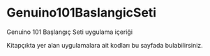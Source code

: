 # Genuino101BaslangicSeti
Genuino 101 Başlangıç Seti uygulama içeriği

Kitapçıkta yer alan uygulamalara ait kodları bu sayfada bulabilirsiniz.
